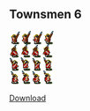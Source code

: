 ## Townsmen 6

![](preview.png)

[Download](https://mega.nz/file/isg2FC7R#oE8pWkYDt8M3nmo_gfbsTTlNILb6cTBXqTFROLyvCro)
